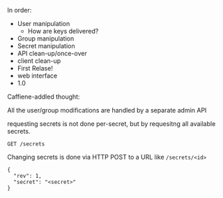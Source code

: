 In order:

* User manipulation
  * How are keys delivered?
* Group manipulation
* Secret manipulation
* API clean-up/once-over
* client clean-up
* First Relase!
* web interface
* 1.0

Caffiene-addled thought:

All the user/group modifications are handled by a separate admin API

requesting secrets is not done per-secret, but by requesitng all available secrets.

    GET /secrets

Changing secrets is done via HTTP POST to a URL like `/secrets/<id>`

	{
	  "rev": 1,
	  "secret": "<secret>"
	}

